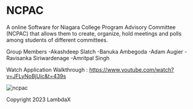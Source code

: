 # NCPAC

A online Software for Niagara College Program Advisory Committee (NCPAC) that allows them to create, organize, hold meetings and polls among students of different committees.   

Group Members
	-Akashdeep Slatch 
	-Banuka Ambegoda
	-Adam Augier 
	-Ravisanka Siriwardenage 
	-Amritpal Singh 
	
	
Watch Application Walkthrough :
https://www.youtube.com/watch?v=JFLyNoBjUic&t=439s 

![ncpac](https://user-images.githubusercontent.com/89307136/234754082-0eec2d1a-a4cd-47b5-9170-3300826aba37.png)

Copyright 2023 LambdaX 
